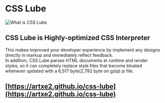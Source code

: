 # CSS Lube
![What is CSS Lube](./what-is-css-lube.webp)
## CSS Lube is Highly-optimized CSS Interpreter
This makes improved your developer experience by implement any designs directly in markup and immediately reflect feedback.  
In addition, CSS Lube parses HTML documents at runtime and render styles, so it can completely replace style files that become bloated whenever updated with a 6,517 byte(2,792 byte on gzip) js file.
## [https://artxe2.github.io/css-lube](https://artxe2.github.io/css-lube)
